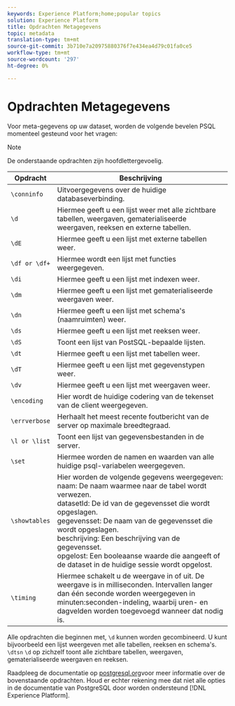 ```yaml
---
keywords: Experience Platform;home;popular topics
solution: Experience Platform
title: Opdrachten Metagegevens
topic: metadata
translation-type: tm+mt
source-git-commit: 3b710e7a20975880376f7e434ea4d79c01fa0ce5
workflow-type: tm+mt
source-wordcount: '297'
ht-degree: 0%

---
```



# Opdrachten Metagegevens

Voor meta-gegevens op uw dataset, worden de volgende bevelen PSQL momenteel gesteund voor het vragen:

>[!NOTE]
>
>De onderstaande opdrachten zijn hoofdlettergevoelig.

| Opdracht | Beschrijving |
|------- | ------------|
| `\conninfo` | Uitvoergegevens over de huidige databaseverbinding. |
| `\d` | Hiermee geeft u een lijst weer met alle zichtbare tabellen, weergaven, gematerialiseerde weergaven, reeksen en externe tabellen. |
| `\dE` | Hiermee geeft u een lijst met externe tabellen weer. |
| `\df or \df+` | Hiermee wordt een lijst met functies weergegeven. |
| `\di` | Hiermee geeft u een lijst met indexen weer. |
| `\dm` | Hiermee geeft u een lijst met gematerialiseerde weergaven weer. |
| `\dn` | Hiermee geeft u een lijst met schema&#39;s (naamruimten) weer. |
| `\ds` | Hiermee geeft u een lijst met reeksen weer. |
| `\dS` | Toont een lijst van PostSQL-bepaalde lijsten. |
| `\dt` | Hiermee geeft u een lijst met tabellen weer. |
| `\dT` | Hiermee geeft u een lijst met gegevenstypen weer. |
| `\dv` | Hiermee geeft u een lijst met weergaven weer. |
| `\encoding` | Hier wordt de huidige codering van de tekenset van de client weergegeven. |
| `\errverbose` | Herhaalt het meest recente foutbericht van de server op maximale breedtegraad. |
| `\l or \list` | Toont een lijst van gegevensbestanden in de server. |
| `\set` | Hiermee worden de namen en waarden van alle huidige psql-variabelen weergegeven. |
| `\showtables` | Hier worden de volgende gegevens weergegeven: <br>naam: De naam waarmee naar de tabel wordt verwezen.<br>datasetId: De id van de gegevensset die wordt opgeslagen.<br>gegevensset: De naam van de gegevensset die wordt opgeslagen.<br>beschrijving: Een beschrijving van de gegevensset.<br>opgelost: Een booleaanse waarde die aangeeft of de dataset in de huidige sessie wordt opgelost. |
| `\timing` | Hiermee schakelt u de weergave in of uit. De weergave is in milliseconden. Intervallen langer dan één seconde worden weergegeven in minuten:seconden-indeling, waarbij uren- en dagvelden worden toegevoegd wanneer dat nodig is. |

Alle opdrachten die beginnen met, `\d` kunnen worden gecombineerd. U kunt bijvoorbeeld een lijst weergeven met alle tabellen, reeksen en schema&#39;s. `\dtsn` `\d` op zichzelf toont alle zichtbare tabellen, weergaven, gematerialiseerde weergaven en reeksen.

Raadpleeg de documentatie op [postgresql.org](https://www.postgresql.org/docs/10/app-psql.html)voor meer informatie over de bovenstaande opdrachten. Houd er echter rekening mee dat niet alle opties in de documentatie van PostgreSQL door worden ondersteund [!DNL Experience Platform].

